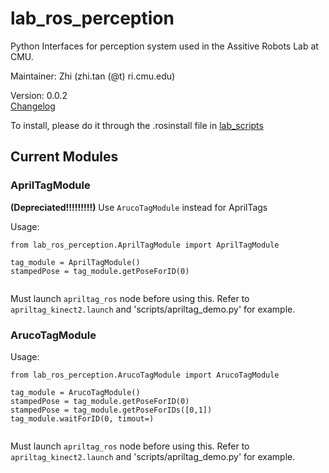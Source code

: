 # lab_ros_perception

Python Interfaces for perception system used in the Assitive Robots Lab at CMU.

Maintainer: Zhi (zhi.tan (@t) ri.cmu.edu)

Version: 0.0.2  
[Changelog](changelog.md)

To install, please do it through the .rosinstall file in [lab_scripts](https://github.com/CMU-ARM/lab_scripts)


## Current Modules

### AprilTagModule
**(Depreciated!!!!!!!!!)**
Use `ArucoTagModule` instead for AprilTags

Usage:
```
from lab_ros_perception.AprilTagModule import AprilTagModule

tag_module = AprilTagModule()
stampedPose = tag_module.getPoseForID(0)
	
```
Must launch `apriltag_ros` node before using this. Refer to `apriltag_kinect2.launch` and 'scripts/apriltag_demo.py' for example.

### ArucoTagModule
Usage:
```
from lab_ros_perception.ArucoTagModule import ArucoTagModule

tag_module = ArucoTagModule()
stampedPose = tag_module.getPoseForID(0)
stampedPose = tag_module.getPoseForIDs([0,1])
tag_module.waitForID(0, timout=)
	
```
Must launch `apriltag_ros` node before using this. Refer to `apriltag_kinect2.launch` and 'scripts/apriltag_demo.py' for example.